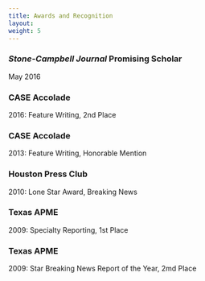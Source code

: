 ```yaml
---
title: Awards and Recognition
layout: 
weight: 5
---
```


### *Stone-Campbell Journal* Promising Scholar
May 2016

### CASE Accolade
2016: Feature Writing, 2nd Place

### CASE Accolade
2013: Feature Writing, Honorable Mention

### Houston Press Club
2010: Lone Star Award, Breaking News

### Texas APME
2009: Specialty Reporting, 1st Place

### Texas APME
2009: Star Breaking News Report of the Year, 2md Place